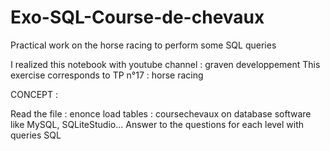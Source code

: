 # Exo-SQL-Course-de-chevaux
Practical work on the horse racing to perform some SQL queries

I realized this notebook with youtube channel : graven developpement This exercise corresponds to TP n°17 : horse racing

CONCEPT :

Read the file : enonce
load tables : coursechevaux on database software like MySQL, SQLiteStudio...
Answer to the questions for each level with queries SQL
